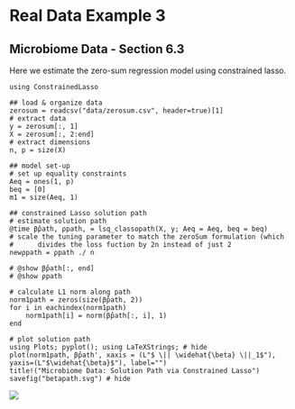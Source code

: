# Real Data Example 3
## Microbiome Data - Section 6.3

Here we estimate the zero-sum regression model using constrained lasso.

```@setup micro
using ConstrainedLasso
```

```@example
## load & organize data 
zerosum = readcsv("data/zerosum.csv", header=true)[1]
# extract data 
y = zerosum[:, 1]
X = zerosum[:, 2:end]
# extract dimensions 
n, p = size(X)

## model set-up
# set up equality constraints
Aeq = ones(1, p)
beq = [0]
m1 = size(Aeq, 1)

## constrained Lasso solution path
# estimate solution path
@time β̂path, ρpath, = lsq_classopath(X, y; Aeq = Aeq, beq = beq)
# scale the tuning parameter to match the zeroSum formulation (which
#	   divides the loss fuction by 2n instead of just 2
newρpath = ρpath ./ n

# @show β̂path[:, end]
# @show ρpath

# calculate L1 norm along path
norm1path = zeros(size(β̂path, 2))
for i in eachindex(norm1path)
    norm1path[i] = norm(β̂path[:, i], 1)
end
```

```@example
# plot solution path
using Plots; pyplot(); using LaTeXStrings; # hide
plot(norm1path, β̂path', xaxis = (L"$ \|| \widehat{\beta} \||_1$"), yaxis=(L"$\widehat{\beta}$"), label="")
title!("Microbiome Data: Solution Path via Constrained Lasso")
savefig("betapath.svg") # hide
```
![](betapath.svg)